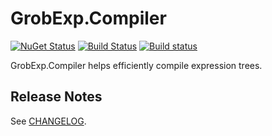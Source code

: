 # GrobExp.Compiler

[![NuGet Status](https://img.shields.io/nuget/v/GrobExp.Compiler.svg)](https://www.nuget.org/packages/GrobExp.Compiler/)
[![Build Status](https://travis-ci.org/skbkontur/GrobExp.Compiler.svg?branch=master)](https://travis-ci.org/skbkontur/GrobExp.Compiler)
[![Build status](https://ci.appveyor.com/api/projects/status/acccupshv2d0980e?svg=true)](https://ci.appveyor.com/project/skbkontur/grobexp-compiler)

GrobExp.Compiler helps efficiently compile expression trees.

## Release Notes

See [CHANGELOG](CHANGELOG.md).

